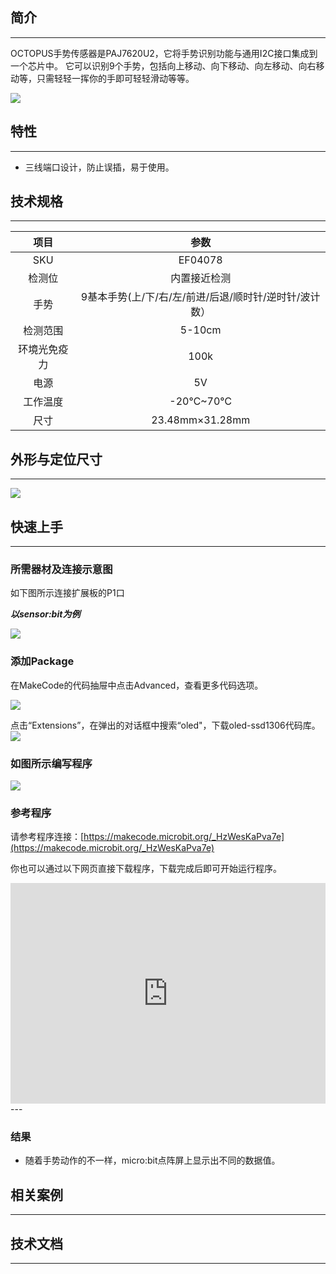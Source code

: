 ## 简介
---
OCTOPUS手势传感器是PAJ7620U2，它将手势识别功能与通用I2C接口集成到一个芯片中。 它可以识别9个手势，包括向上移动、向下移动、向左移动、向右移动等，只需轻轻一挥你的手即可轻轻滑动等等。

 ![](https://i.imgur.com/AVBdYeR.jpg)

## 特性
---

- 三线端口设计，防止误插，易于使用。

## 技术规格
---
项目 | 参数 
:-: | :-: 
SKU|EF04078
检测位|内置接近检测
手势|9基本手势(上/下/右/左/前进/后退/顺时针/逆时针/波计数）
检测范围|5-10cm
环境光免疫力|100k
电源|5V
工作温度|-20℃~70℃
尺寸|23.48mm×31.28mm

## 外形与定位尺寸
---

 ![](https://i.imgur.com/FW7bmzW.png)

## 快速上手
---
### 所需器材及连接示意图

如下图所示连接扩展板的P1口

***以sensor:bit为例***

![](https://i.imgur.com/jifx0hA.png)

### 添加Package
在MakeCode的代码抽屉中点击Advanced，查看更多代码选项。

![](https://i.imgur.com/smtcNoB.png)

点击“Extensions”，在弹出的对话框中搜索“oled"，下载oled-ssd1306代码库。
![](https://i.imgur.com/VGSLRXB.png)

### 如图所示编写程序

![](https://i.imgur.com/5LEttGM.png)

### 参考程序
请参考程序连接：[https://makecode.microbit.org/_HzWesKaPva7e](https://makecode.microbit.org/_HzWesKaPva7e)

你也可以通过以下网页直接下载程序，下载完成后即可开始运行程序。

<div style="position:relative;height:0;padding-bottom:70%;overflow:hidden;"><iframe style="position:absolute;top:0;left:0;width:100%;height:100%;" src="https://makecode.microbit.org/#pub:_HzWesKaPva7e" frameborder="0" sandbox="allow-popups allow-forms allow-scripts allow-same-origin"></iframe></div>  
---

### 结果
- 随着手势动作的不一样，micro:bit点阵屏上显示出不同的数据值。

## 相关案例
---

## 技术文档
---
